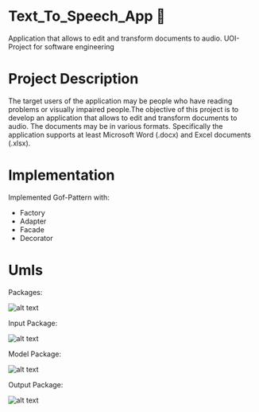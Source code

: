 # Text_To_Speech_App :speech_balloon:
Application that allows to edit and transform documents to  audio. UOI-Project for software engineering 

# Project Description
The target users of the application may be people who have reading problems or visually impaired people.The objective of this project is to develop an application that allows to edit and transform documents to audio. The documents may be in various formats. Specifically the application supports at least Microsoft Word (.docx) and Excel documents (.xlsx). 

# Implementation
Implemented Gof-Pattern with:
 - Factory
 - Adapter
 - Facade
 - Decorator

# Umls

Packages:

![alt text](https://github.com/Georgemouts/Text_To_Speech_App/blob/main/UMLS/packages.png)

Input Package:

![alt text](https://github.com/Georgemouts/Text_To_Speech_App/blob/main/UMLS/input_package.png)

Model Package:

![alt text](https://github.com/Georgemouts/Text_To_Speech_App/blob/main/UMLS/model_package.png)

Output Package:

![alt text](https://github.com/Georgemouts/Text_To_Speech_App/blob/main/UMLS/Output_package.png)
